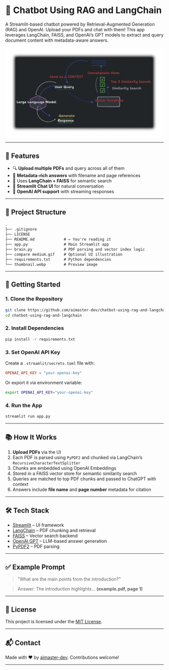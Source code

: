 # 🧠 Chatbot Using RAG and LangChain

A Streamlit-based chatbot powered by Retrieval-Augmented Generation (RAG) and OpenAI. Upload your PDFs and chat with them! This app leverages LangChain, FAISS, and OpenAI’s GPT models to extract and query document content with metadata-aware answers.

![App Screenshot](thumbnail.webp)

---

## 🔧 Features

* 🔍 **Upload multiple PDFs** and query across all of them
* 📄 **Metadata-rich answers** with filename and page references
* 🧠 Uses **LangChain + FAISS** for semantic search
* 🤖 **Streamlit Chat UI** for natural conversation
* 💾 **OpenAI API support** with streaming responses

---

## 📁 Project Structure

```
.
├── .gitignore
├── LICENSE
├── README.md             # ← You're reading it
├── app.py                # Main Streamlit app
├── brain.py              # PDF parsing and vector index logic
├── compare medium.gif    # Optional UI illustration
├── requirements.txt      # Python dependencies
└── thumbnail.webp        # Preview image
```

---

## 🚀 Getting Started

### 1. Clone the Repository

```bash
git clone https://github.com/aimaster-dev/chatbot-using-rag-and-langchain.git
cd chatbot-using-rag-and-langchain
```

### 2. Install Dependencies

```bash
pip install -r requirements.txt
```

### 3. Set OpenAI API Key

Create a `.streamlit/secrets.toml` file with:

```toml
OPENAI_API_KEY = "your-openai-key"
```

Or export it via environment variable:

```bash
export OPENAI_API_KEY="your-openai-key"
```

### 4. Run the App

```bash
streamlit run app.py
```

---

## 📚 How It Works

1. **Upload PDFs** via the UI
2. Each PDF is parsed using `PyPDF2` and chunked via LangChain’s `RecursiveCharacterTextSplitter`
3. Chunks are embedded using OpenAI Embeddings
4. Stored in a FAISS vector store for semantic similarity search
5. Queries are matched to top PDF chunks and passed to ChatGPT with context
6. Answers include **file name** and **page number** metadata for citation

---

## 🛠️ Tech Stack

* [Streamlit](https://streamlit.io/) – UI framework
* [LangChain](https://www.langchain.com/) – PDF chunking and retrieval
* [FAISS](https://github.com/facebookresearch/faiss) – Vector search backend
* [OpenAI GPT](https://platform.openai.com/docs) – LLM-based answer generation
* [PyPDF2](https://pypi.org/project/pypdf/) – PDF parsing

---

## ✅ Example Prompt

> "What are the main points from the introduction?"

> Answer: The introduction highlights... **(example.pdf, page 1)**

---

## 📄 License

This project is licensed under the [MIT License](LICENSE).

---

## 📬 Contact

Made with ❤️ by [aimaster-dev](https://github.com/aimaster-dev). Contributions welcome!

---

